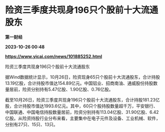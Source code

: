 # 险资三季度共现身196只个股前十大流通股东
**第一财经**

**2023-10-26 00:48**

**https://www.yicai.com/news/101885252.html**

险资三季度共现身196只个股前十大流通股东

据Wind数据统计显示，10月26日，险资现身65只个股前十大流通股东，合计持股13.19亿股，合计持股市值达154.89亿元。中国铝业、招商南油、通威股份持股数量居前，险资分别持有5.47亿股、1.90亿股、0.76亿股。

截至10月26日，险资三季度共现身196只个股前十大流通股东，合计持股181.23亿股，合计持股市值达1993.6亿元。其中，60只个股持股数量超千万，平安银行、中国联通、中国电信持股数量居前，险资分别持有113.04亿股、31.90亿股、6.42亿股。从险资持股行业分布来看，主要集中在电子元件及设备、工业机械、软件，分别有27只、15只、13只。